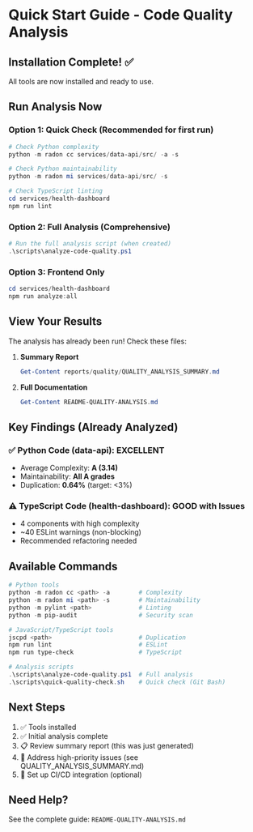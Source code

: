# Quick Start Guide - Code Quality Analysis

## Installation Complete! ✅

All tools are now installed and ready to use.

## Run Analysis Now

### Option 1: Quick Check (Recommended for first run)
```powershell
# Check Python complexity
python -m radon cc services/data-api/src/ -a -s

# Check Python maintainability
python -m radon mi services/data-api/src/ -s

# Check TypeScript linting
cd services/health-dashboard
npm run lint
```

### Option 2: Full Analysis (Comprehensive)
```powershell
# Run the full analysis script (when created)
.\scripts\analyze-code-quality.ps1
```

### Option 3: Frontend Only
```powershell
cd services/health-dashboard
npm run analyze:all
```

## View Your Results

The analysis has already been run! Check these files:

1. **Summary Report**
   ```powershell
   Get-Content reports/quality/QUALITY_ANALYSIS_SUMMARY.md
   ```

2. **Full Documentation**
   ```powershell
   Get-Content README-QUALITY-ANALYSIS.md
   ```

## Key Findings (Already Analyzed)

### ✅ Python Code (data-api): EXCELLENT
- Average Complexity: **A (3.14)**
- Maintainability: **All A grades**
- Duplication: **0.64%** (target: <3%)

### ⚠️ TypeScript Code (health-dashboard): GOOD with Issues
- 4 components with high complexity
- ~40 ESLint warnings (non-blocking)
- Recommended refactoring needed

## Available Commands

```powershell
# Python tools
python -m radon cc <path> -a        # Complexity
python -m radon mi <path> -s        # Maintainability
python -m pylint <path>             # Linting
python -m pip-audit                 # Security scan

# JavaScript/TypeScript tools
jscpd <path>                        # Duplication
npm run lint                        # ESLint
npm run type-check                  # TypeScript

# Analysis scripts
.\scripts\analyze-code-quality.ps1  # Full analysis
.\scripts\quick-quality-check.sh    # Quick check (Git Bash)
```

## Next Steps

1. ✅ Tools installed
2. ✅ Initial analysis complete
3. 📋 Review summary report (this was just generated)
4. 🔧 Address high-priority issues (see QUALITY_ANALYSIS_SUMMARY.md)
5. 🔄 Set up CI/CD integration (optional)

## Need Help?

See the complete guide: `README-QUALITY-ANALYSIS.md`

